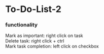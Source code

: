 # To-Do-List-2
### functionality
Mark as important: right click on task<br/>
Delete task: right click + ctrl<br/>
Mark task completion: left click on checkbox
